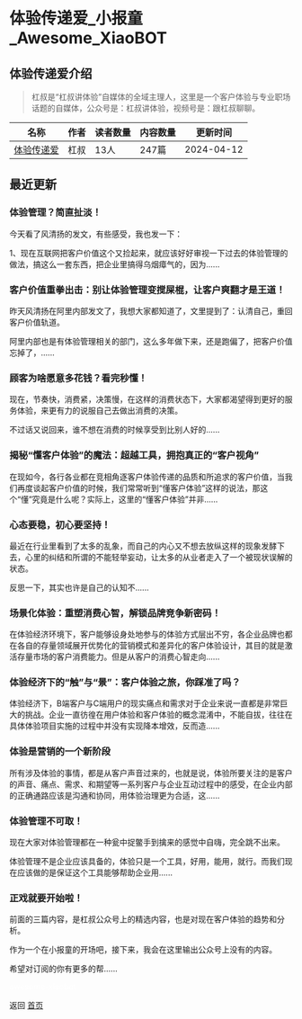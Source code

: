 # 体验传递爱_小报童_Awesome_XiaoBOT

## 体验传递爱介绍
> 杠叔是“杠叔讲体验”自媒体的全域主理人，这里是一个客户体验与专业职场话题的自媒体，公众号是：杠叔讲体验，视频号是：跟杠叔聊聊。  
  


|名称|作者|读者数量|内容数量|更新时间|
|---|---|---|---|---|
|[体验传递爱](https://xiaobot.net/p/GANGSHUX?refer=0b133df9-27dc-423b-8101-639049001c13)|杠叔|13人|247篇|2024-04-12|

## 最近更新
### 体验管理？简直扯淡！

今天看了风清扬的发文，有些感受，我也发一下：

1、现在互联网把客户价值这个又捡起来，就应该好好审视一下过去的体验管理的做法，搞这么一套东西，把企业里搞得乌烟瘴气的，因为......

### 客户价值重拳出击：别让体验管理变搅屎棍，让客户爽翻才是王道！

昨天风清扬在阿里内部发文了，我想大家都知道了，文里提到了：认清自己，重回客户价值轨道。

阿里内部也是有体验管理相关的部门，这么多年做下来，还是跑偏了，把客户价值忘掉了，......

### 顾客为啥愿意多花钱？看完秒懂！

现在，节奏快，消费紧，决策慢，在这样的消费状态下，大家都渴望得到更好的服务体验，来更有力的说服自己去做出消费的决策。

不过话又说回来，谁不想在消费的时候享受到比别人好的......

### 揭秘“懂客户体验”的魔法：超越工具，拥抱真正的“客户视角”

在现如今，各行各业都在竞相角逐客户体验传递的品质和所追求的客户价值，当我们再度谈起客户价值的时候，我们常常听到“懂客户体验”这样的说法，那这个“懂”究竟是什么呢？实际上，这里的“懂客户体验”并非......

### 心态要稳，初心要坚持！

最近在行业里看到了太多的乱象，而自己的内心又不想去放纵这样的现象发酵下去，心里的纠结和所谓的不能轻举妄动，让太多的从业者走入了一个被现状误解的状态。

反思一下，其实也许是自己的认知不......

### 场景化体验：重塑消费心智，解锁品牌竞争新密码！

在体验经济环境下，客户能够设身处地参与的体验方式层出不穷，各企业品牌也都在各自的存量领域展开优势化的营销模式和差异化的客户体验设计，其目的就是激活存量市场的客户消费能力。但是从客户的消费心智走向......

### 体验经济下的“触”与“景”：客户体验之旅，你踩准了吗？

体验经济下，B端客户与C端用户的现实痛点和需求对于企业来说一直都是非常巨大的挑战。企业一直彷徨在用户体验和客户体验的概念混淆中，不能自拔，往往在具体体验项目实施的过程中并没有实现降本增效，反而造......

### 体验是营销的一个新阶段

所有涉及体验的事情，都是从客户声音过来的，也就是说，体验所要关注的是客户的声音、痛点、需求、和期望等一系列客户与企业互动过程中的感受，在企业内部的正确通路应该是沟通和协同，用体验治理更为合适，这......

### 体验管理不可取！

现在大家对体验管理都在一种瓮中捉鳖手到擒来的感觉中自嗨，完全跳不出来。

体验管理不是企业应该具备的，体验只是一个工具，好用，能用，就行。而我们现在应该做的是保证这个工具能够帮助企业用......

### 正戏就要开始啦！

前面的三篇内容，是杠叔公众号上的精选内容，也是对现在客户体验的趋势和分析。

作为一个在小报童的开场吧，接下来，我会在这里输出公众号上没有的内容。

希望对订阅的你有更多的帮......


<a href="https://github.com/Reno9527/awesome-xiaobot" style="color: white; text-decoration: none;">awesome-xiaobot</a>

返回 [首页](../README.md)
